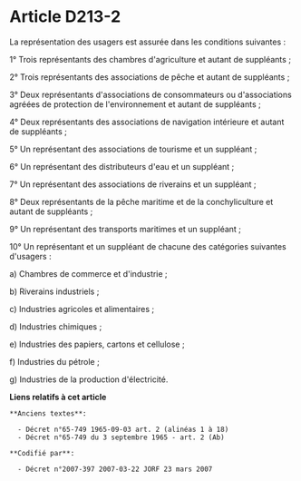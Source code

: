 # Article D213-2

La représentation des usagers est assurée dans les conditions suivantes :

1° Trois représentants des chambres d'agriculture et autant de suppléants ;

2° Trois représentants des associations de pêche et autant de suppléants ;

3° Deux représentants d'associations de consommateurs ou d'associations agréées de protection de l'environnement et autant de
suppléants ;

4° Deux représentants des associations de navigation intérieure et autant de suppléants ;

5° Un représentant des associations de tourisme et un suppléant ;

6° Un représentant des distributeurs d'eau et un suppléant ;

7° Un représentant des associations de riverains et un suppléant ;

8° Deux représentants de la pêche maritime et de la conchyliculture et autant de suppléants ;

9° Un représentant des transports maritimes et un suppléant ;

10° Un représentant et un suppléant de chacune des catégories suivantes d'usagers :

a) Chambres de commerce et d'industrie ;

b) Riverains industriels ;

c) Industries agricoles et alimentaires ;

d) Industries chimiques ;

e) Industries des papiers, cartons et cellulose ;

f) Industries du pétrole ;

g) Industries de la production d'électricité.

**Liens relatifs à cet article**

	**Anciens textes**:

	  - Décret n°65-749 1965-09-03 art. 2 (alinéas 1 à 18)
	  - Décret n°65-749 du 3 septembre 1965 - art. 2 (Ab)

	**Codifié par**:

	  - Décret n°2007-397 2007-03-22 JORF 23 mars 2007
